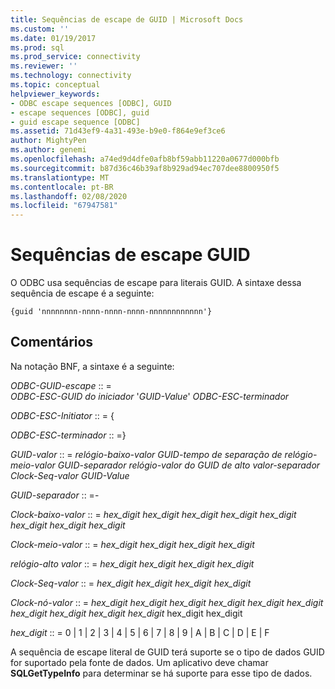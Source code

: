 ```yaml
---
title: Sequências de escape de GUID | Microsoft Docs
ms.custom: ''
ms.date: 01/19/2017
ms.prod: sql
ms.prod_service: connectivity
ms.reviewer: ''
ms.technology: connectivity
ms.topic: conceptual
helpviewer_keywords:
- ODBC escape sequences [ODBC], GUID
- escape sequences [ODBC], guid
- guid escape sequence [ODBC]
ms.assetid: 71d43ef9-4a31-493e-b9e0-f864e9ef3ce6
author: MightyPen
ms.author: genemi
ms.openlocfilehash: a74ed9d4dfe0afb8bf59abb11220a0677d000bfb
ms.sourcegitcommit: b87d36c46b39af8b929ad94ec707dee8800950f5
ms.translationtype: MT
ms.contentlocale: pt-BR
ms.lasthandoff: 02/08/2020
ms.locfileid: "67947581"
---
```

# <a name="guid-escape-sequences"></a>Sequências de escape GUID
O ODBC usa sequências de escape para literais GUID. A sintaxe dessa sequência de escape é a seguinte:  
  
```  
{guid 'nnnnnnnn-nnnn-nnnn-nnnn-nnnnnnnnnnnn'}  
```  
  
## <a name="remarks"></a>Comentários  
 Na notação BNF, a sintaxe é a seguinte:  
  
 *ODBC-GUID-escape* :: =  
     *ODBC-ESC-GUID do iniciador* '*GUID-Value*' *ODBC-ESC-terminador*  
  
 *ODBC-ESC-Initiator* :: = {  
  
 *ODBC-ESC-terminador* :: =}  
  
 *GUID-valor* :: = *relógio-baixo-valor GUID-tempo de separação de relógio-meio-valor GUID-separador relógio-valor do GUID de alto valor-separador Clock-Seq-valor GUID-Value*  
  
 *GUID-separador* :: =-  
  
 *Clock-baixo-valor* :: = *hex_digit hex_digit hex_digit hex_digit hex_digit hex_digit hex_digit hex_digit*  
  
 *Clock-meio-valor* :: = *hex_digit hex_digit hex_digit hex_digit*  
  
 *relógio-alto valor* :: = *hex_digit hex_digit hex_digit hex_digit*  
  
 *Clock-Seq-valor* :: = *hex_digit hex_digit hex_digit hex_digit*  
  
 *Clock-nó-valor* :: = *hex_digit hex_digit hex_digit hex_digit hex_digit hex_digit hex_digit hex_digit hex_digit hex_digit* hex_digit hex_digit  
  
 *hex_digit* :: = 0 &#124; 1 &#124; 2 &#124; 3 &#124; 4 &#124; 5 &#124; 6 &#124; 7 &#124; 8 &#124; 9 &#124; A &#124; B &#124; C &#124; D &#124; E &#124; F  
  
 A sequência de escape literal de GUID terá suporte se o tipo de dados GUID for suportado pela fonte de dados. Um aplicativo deve chamar **SQLGetTypeInfo** para determinar se há suporte para esse tipo de dados.
